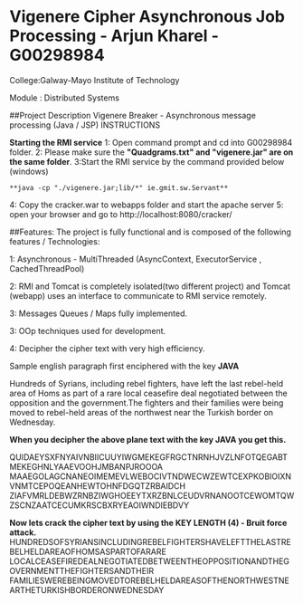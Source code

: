 # Vigenere Cipher Asynchronous Job Processing  - Arjun Kharel - G00298984

College:Galway-Mayo Institute of Technology

Module : Distributed Systems

##Project Description
Vigenere Breaker  - Asynchronous message processing (Java / JSP)
INSTRUCTIONS

**Starting the RMI service**
1: Open command prompt and cd into G00298984 folder.
2: Please make sure the **"Quadgrams.txt" and "vigenere.jar" are on the same folder**.
3:Start the RMI service by the command provided below (windows)

	**java -cp "./vigenere.jar;lib/*" ie.gmit.sw.Servant** 
4: Copy the cracker.war to webapps folder and start the apache server
5: open your browser and go to http://localhost:8080/cracker/

##Features: 
The project is fully functional and is composed of the following features / Technologies:

1: Asynchronous - MultiThreaded (AsyncContext, ExecutorService , CachedThreadPool) 

2: RMI and Tomcat is completely isolated(two different project) and Tomcat (webapp) uses an interface to communicate to RMI service remotely.

3: Messages Queues / Maps fully implemented.

3: OOp techniques used for development. 

4: Decipher the cipher text with very high efficiency.

Sample english paragraph first enciphered with the key **JAVA**

Hundreds of Syrians, including rebel fighters, have left the last rebel-held area 
of Homs as part of a rare local ceasefire deal negotiated between the opposition 
and the government.The fighters and their families were being moved to rebel-held 
areas of the northwest near the Turkish border on Wednesday.

**When you decipher the above plane text with the key JAVA you get this.**

QUIDAEYSXFNYAIVNBIICUUYIWGMEKEGFRGCTNRNHJVZLNFOTQEGABTMEKEGHNLYAAEVOOHJMBANPJROOOA
MAAEGOLAGCNANEOIMEMEVLWEBOCIVTNDWECWZEWTCEXPKOBIOIXNVNMTCEPOQEANHEWTOHNFDGQTZRBAIDCH
ZIAFVMRLDEBWZRNBZIWGHOEEYTXRZBNLCEUDVRNANOOTCEWOMTQWZSCNZAATCECUMKRSCBXRYEAOIWNDIEBDVY

**Now lets crack the cipher text by using the KEY LENGTH (4) - Bruit force attack.**
HUNDREDSOFSYRIANSINCLUDINGREBELFIGHTERSHAVELEFTTHELASTREBELHELDAREAOFHOMSASPARTOFARARE
LOCALCEASEFIREDEALNEGOTIATEDBETWEENTHEOPPOSITIONANDTHEGOVERNMENTTHEFIGHTERSANDTHEIR
FAMILIESWEREBEINGMOVEDTOREBELHELDAREASOFTHENORTHWESTNEARTHETURKISHBORDERONWEDNESDAY



